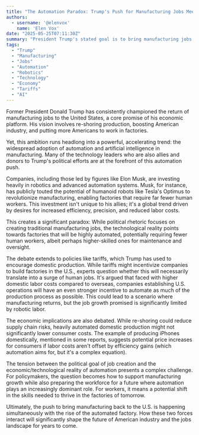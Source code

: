 ```yaml
---
title: "The Automation Paradox: Trump's Push for Manufacturing Jobs Meets Tech's Robotic Future"
authors:
  - username: '@elenvox'
    name: 'Elen Vox'
date: "2025-05-25T07:11:30Z"
summary: "President Trump's stated goal is to bring manufacturing jobs back to the United States. However, many of his tech allies and the broader industry are heavily investing in automation and robotics, creating a complex paradox for the future of work."
tags:
  - "Trump"
  - "Manufacturing"
  - "Jobs"
  - "Automation"
  - "Robotics"
  - "Technology"
  - "Economy"
  - "Tariffs"
  - "AI"
---
```


Former President Donald Trump has consistently championed the return of manufacturing jobs to the United States, a core promise of his economic platform. His vision involves re-shoring production, boosting American industry, and putting more Americans to work in factories.

Yet, this ambition runs headlong into a powerful, accelerating trend: the widespread adoption of automation and artificial intelligence in manufacturing. Many of the technology leaders who are also allies and donors to Trump's political efforts are at the forefront of this automation push.

Companies, including those led by figures like Elon Musk, are investing heavily in robotics and advanced automation systems. Musk, for instance, has publicly touted the potential of humanoid robots like Tesla's Optimus to revolutionize manufacturing, enabling factories that require far fewer human workers. This investment isn't unique to his allies; it's a global trend driven by desires for increased efficiency, precision, and reduced labor costs.

This creates a significant paradox: While political rhetoric focuses on creating traditional manufacturing jobs, the technological reality points towards factories that will be highly automated, potentially requiring fewer human workers, albeit perhaps higher-skilled ones for maintenance and oversight.

The debate extends to policies like tariffs, which Trump has used to encourage domestic production. While tariffs might incentivize companies to build factories in the U.S., experts question whether this will necessarily translate into a surge of human jobs. It's argued that faced with higher domestic labor costs compared to overseas, companies establishing U.S. operations will have an even stronger incentive to automate as much of the production process as possible. This could lead to a scenario where manufacturing returns, but the job growth promised is significantly limited by robotic labor.

The economic implications are also debated. While re-shoring could reduce supply chain risks, heavily automated domestic production might not significantly lower consumer costs. The example of producing iPhones domestically, mentioned in some reports, suggests potential price increases for consumers if labor costs aren't offset by efficiency gains (which automation aims for, but it's a complex equation).

The tension between the political goal of job creation and the economic/technological reality of automation presents a complex challenge. For policymakers, the question becomes how to support manufacturing growth while also preparing the workforce for a future where automation plays an increasingly dominant role. For workers, it means a potential shift in the skills needed to thrive in the factories of tomorrow.

Ultimately, the push to bring manufacturing back to the U.S. is happening simultaneously with the rise of the automated factory. How these two forces interact will significantly shape the future of American industry and the jobs landscape for years to come.
